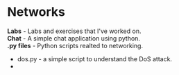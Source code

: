 # Networks

**Labs** - Labs and exercises that I've worked on.  
**Chat** - A simple chat application using python.  
**.py files** - Python scripts realted to networking. 
* dos.py - a simple script to understand the DoS attack.
* 

